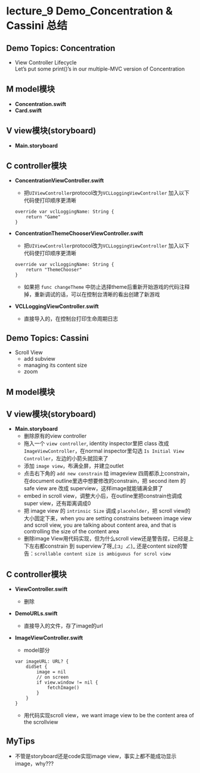 # lecture_9 Demo_Concentration & Cassini 总结
## Demo Topics: Concentration
- View Controller Lifecycle  
Let’s put some print()’s in our multiple-MVC version of Concentration

## M model模块
- **Concentration.swift**
- **Card.swift**

## V view模块(storyboard)
- **Main.storyboard**

## C controller模块
- **ConcentrationViewController.swift**
    + 把`UIViewController`protocol改为`VCLLoggingViewController`
    加入以下代码使打印顺序更清晰
    ```
    override var vclLoggingName: String {
        return "Game"
    }
    ```

- **ConcentrationThemeChooserViewController.swift**
    + 把`UIViewController`protocol改为`VCLLoggingViewController`
    加入以下代码使打印顺序更清晰
    ```
    override var vclLoggingName: String {
        return "ThemeChooser"
    }
    ```
    + 如果把 `func changeTheme` 中防止选择theme后重新开始游戏的代码注释掉，重新调试的话，可以在控制台清晰的看出创建了新游戏

- **VCLLoggingViewController.swift**
    + 直接导入的，在控制台打印生命周期日志


## Demo Topics: Cassini
- Scroll View
    + add subview
    + managing its content size
    + zoom

## M model模块

## V view模块(storyboard)
- **Main.storyboard**
    + 删除原有的view controller
    + 拖入一个 `view controller`, identity inspector里把 class 改成 `ImageViewController`，在normal inspector里勾选 `Is Initial View Controller`，左边的小箭头就回来了
    + 添加 `image view`，布满全屏，并建立outlet
    + 点击右下角的 `add new constrain` 给 imageview 四周都添上constrain，在document outline里选中想要修改的constrain，把 second item 的 safe view are 改成 superview，这样image就能铺满全屏了
    + embed in scroll view，调整大小后，在outline里把constrain也调成super view，还有距离调成0
    + 把 image view 的 `intrinsic Size` 调成 `placeholder`，把 scroll view的大小固定下来，when you are setting constrains between image view and scroll view, you are talking about content area, and that is controlling the size of the content area
    + 删除image View用代码实现，但为什么scroll view还是警告捏，已经是上下左右都constrain 到 superview了呀_(:з」∠)_ 还是content size的警告：`scrollable content size is ambiguous for scrol view`

## C controller模块
- **ViewController.swift**
    + 删除

- **DemoURLs.swift**
    + 直接导入的文件，存了image的url

- **ImageViewController.swift**
    + model部分
    ```
    var imageURL: URL? {
        didSet {
            image = nil
            // on screen
            if view.window != nil {
                fetchImage()
            }
        }
    }
    ```
    + 用代码实现scroll view，we want image view to be the content area of the scrollview


## MyTips
- 不管是storyboard还是code实现image view，事实上都不能成功显示image，why???